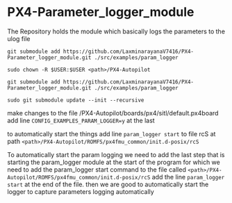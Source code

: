 # PX4-Parameter_logger_module
The Repository holds the module which basically logs the parameters to the ulog file


```{bash}
git submodule add https://github.com/LaxminarayanaV7416/PX4-Parameter_logger_module.git ./src/examples/param_logger
```

```{bash}
sudo chown -R $USER:$USER <path>/PX4-Autopilot
```

```{bash}
git submodule add https://github.com/LaxminarayanaV7416/PX4-Parameter_logger_module.git ./src/examples/param_logger
```

```{bash}
sudo git submodule update --init --recursive
```

make changes to the file <path>/PX4-Autopilot/boards/px4/sitl/default.px4board
add line `CONFIG_EXAMPLES_PARAM_LOGGER=y` at the last


to automatically start the things add line `param_logger start` to file rcS at path `<path>/PX4-Autopilot/ROMFS/px4fmu_common/init.d-posix/rcS`



To automatically start the param logging we need to add the last step that is starting the param_logger module at the start of the program for which we need to add the param_logger start command to the file called `<path>/PX4-Autopilot/ROMFS/px4fmu_common/init.d-posix/rcS` add the line `param_logger start` at the end of the file. then we are good to automatically start the logger to capture parameters logging automatically